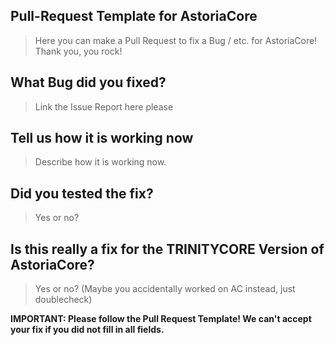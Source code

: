 ## Pull-Request Template for AstoriaCore
> Here you can make a Pull Request to fix a Bug / etc. for AstoriaCore! Thank you, you rock!

## What Bug did you fixed?
> Link the Issue Report here please

## Tell us how it is working now
> Describe how it is working now.

## Did you tested the fix?
> Yes or no?

## Is this really a fix for the TRINITYCORE Version of AstoriaCore?
> Yes or no? (Maybe you accidentally worked on AC instead, just doublecheck)

**IMPORTANT: Please follow the Pull Request Template! We can't accept your fix if you did not fill in all fields.**